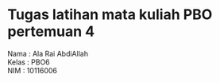 # Tugas latihan mata kuliah PBO pertemuan 4 
Nama  : Ala Rai AbdiAllah  
Kelas : PBO6  
NIM   : 10116006  
